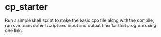# cp_starter
Run a simple shell script to make the basic cpp file along with the compile, run commands shell script and input and output files for that program using one link.
